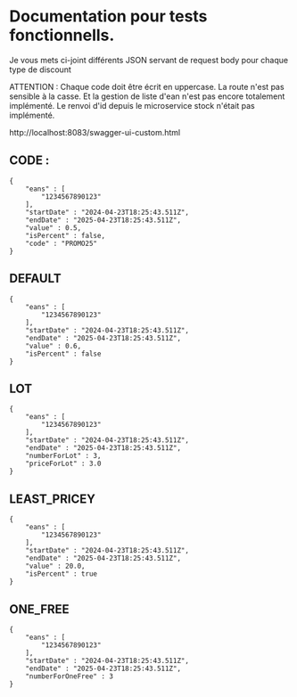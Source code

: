 # Documentation pour tests fonctionnells.

Je vous mets ci-joint différents JSON servant de request body pour chaque type de discount

ATTENTION : Chaque code doit être écrit en uppercase. La route n'est pas sensible à la casse.
Et la gestion de liste d'ean n'est pas encore totalement implémenté. Le renvoi d'id depuis le microservice stock
n'était pas implémenté.

http://localhost:8083/swagger-ui-custom.html

## CODE :

```
{
    "eans" : [
        "1234567890123"
    ],
    "startDate" : "2024-04-23T18:25:43.511Z",
    "endDate" : "2025-04-23T18:25:43.511Z",
    "value" : 0.5,
    "isPercent" : false,
    "code" : "PROMO25"
}
```

## DEFAULT

```
{
    "eans" : [
        "1234567890123"
    ],
    "startDate" : "2024-04-23T18:25:43.511Z",
    "endDate" : "2025-04-23T18:25:43.511Z",
    "value" : 0.6,
    "isPercent" : false
}
```

## LOT

```
{
    "eans" : [
        "1234567890123"
    ],
    "startDate" : "2024-04-23T18:25:43.511Z",
    "endDate" : "2025-04-23T18:25:43.511Z",
    "numberForLot" : 3,
    "priceForLot" : 3.0
}
```

## LEAST_PRICEY

```
{
    "eans" : [
        "1234567890123"
    ],
    "startDate" : "2024-04-23T18:25:43.511Z",
    "endDate" : "2025-04-23T18:25:43.511Z",
    "value" : 20.0,
    "isPercent" : true
}
```

## ONE_FREE

```
{
    "eans" : [
        "1234567890123"
    ],
    "startDate" : "2024-04-23T18:25:43.511Z",
    "endDate" : "2025-04-23T18:25:43.511Z",
    "numberForOneFree" : 3
}
```